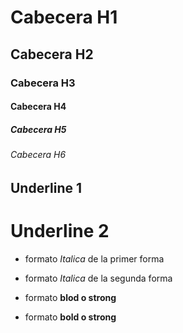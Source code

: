 # Cabecera H1
## Cabecera H2
### Cabecera H3
#### Cabecera H4
##### Cabecera H5
###### Cabecera H6

Underline 1
---
Underline 2
===
 - formato _Italica_ de la primer forma

 - formato *Italica* de la segunda forma

 - formato **blod o strong**
- formato __bold o strong__
